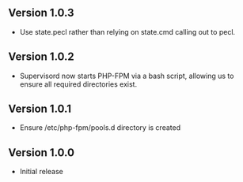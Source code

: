 ## Version 1.0.3

* Use state.pecl rather than relying on state.cmd calling out to pecl.

## Version 1.0.2

* Supervisord now starts PHP-FPM via a bash script, allowing us to ensure all required directories exist.

## Version 1.0.1

* Ensure /etc/php-fpm/pools.d directory is created

## Version 1.0.0

* Initial release
